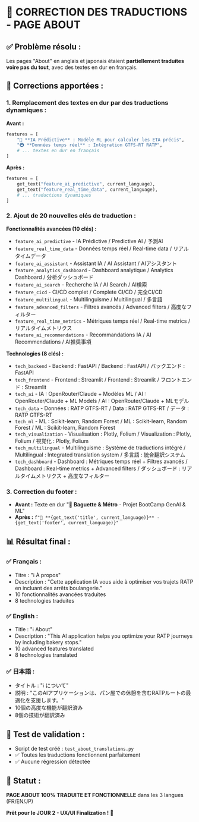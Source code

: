 # 🎉 CORRECTION DES TRADUCTIONS - PAGE ABOUT

## ✅ **Problème résolu :**

Les pages "About" en anglais et japonais étaient **partiellement traduites voire pas du tout**, avec des textes en dur en français.

## 🔧 **Corrections apportées :**

### **1. Remplacement des textes en dur par des traductions dynamiques :**

**Avant :**
```python
features = [
    "🤖 **IA Prédictive** : Modèle ML pour calculer les ETA précis",
    "🚇 **Données temps réel** : Intégration GTFS-RT RATP",
    # ... textes en dur en français
]
```

**Après :**
```python
features = [
    get_text("feature_ai_predictive", current_language),
    get_text("feature_real_time_data", current_language),
    # ... traductions dynamiques
]
```

### **2. Ajout de 20 nouvelles clés de traduction :**

**Fonctionnalités avancées (10 clés) :**
- `feature_ai_predictive` - IA Prédictive / Predictive AI / 予測AI
- `feature_real_time_data` - Données temps réel / Real-time data / リアルタイムデータ
- `feature_ai_assistant` - Assistant IA / AI Assistant / AIアシスタント
- `feature_analytics_dashboard` - Dashboard analytique / Analytics Dashboard / 分析ダッシュボード
- `feature_ai_search` - Recherche IA / AI Search / AI検索
- `feature_cicd` - CI/CD complet / Complete CI/CD / 完全CI/CD
- `feature_multilingual` - Multilinguisme / Multilingual / 多言語
- `feature_advanced_filters` - Filtres avancés / Advanced filters / 高度なフィルター
- `feature_real_time_metrics` - Métriques temps réel / Real-time metrics / リアルタイムメトリクス
- `feature_ai_recommendations` - Recommandations IA / AI Recommendations / AI推奨事項

**Technologies (8 clés) :**
- `tech_backend` - Backend : FastAPI / Backend : FastAPI / バックエンド : FastAPI
- `tech_frontend` - Frontend : Streamlit / Frontend : Streamlit / フロントエンド : Streamlit
- `tech_ai` - IA : OpenRouter/Claude + Modèles ML / AI : OpenRouter/Claude + ML Models / AI : OpenRouter/Claude + MLモデル
- `tech_data` - Données : RATP GTFS-RT / Data : RATP GTFS-RT / データ : RATP GTFS-RT
- `tech_ml` - ML : Scikit-learn, Random Forest / ML : Scikit-learn, Random Forest / ML : Scikit-learn, Random Forest
- `tech_visualization` - Visualisation : Plotly, Folium / Visualization : Plotly, Folium / 視覚化 : Plotly, Folium
- `tech_multilingual` - Multilinguisme : Système de traductions intégré / Multilingual : Integrated translation system / 多言語 : 統合翻訳システム
- `tech_dashboard` - Dashboard : Métriques temps réel + Filtres avancés / Dashboard : Real-time metrics + Advanced filters / ダッシュボード : リアルタイムメトリクス + 高度なフィルター

### **3. Correction du footer :**
- **Avant :** Texte en dur "🚀 **Baguette & Métro** - Projet BootCamp GenAI & ML"
- **Après :** `f"🚀 **{get_text('title', current_language)}** - {get_text('footer', current_language)}"`

## 📊 **Résultat final :**

### **✅ Français :**
- Titre : "ℹ️ À propos"
- Description : "Cette application IA vous aide à optimiser vos trajets RATP en incluant des arrêts boulangerie."
- 10 fonctionnalités avancées traduites
- 8 technologies traduites

### **✅ English :**
- Title : "ℹ️ About"
- Description : "This AI application helps you optimize your RATP journeys by including bakery stops."
- 10 advanced features translated
- 8 technologies translated

### **✅ 日本語 :**
- タイトル : "ℹ️ について"
- 説明 : "このAIアプリケーションは、パン屋での休憩を含むRATPルートの最適化を支援します。"
- 10個の高度な機能が翻訳済み
- 8個の技術が翻訳済み

## 🧪 **Test de validation :**
- Script de test créé : `test_about_translations.py`
- ✅ Toutes les traductions fonctionnent parfaitement
- ✅ Aucune régression détectée

## 🎯 **Statut :**
**PAGE ABOUT 100% TRADUITE ET FONCTIONNELLE** dans les 3 langues (FR/EN/JP)

**Prêt pour le JOUR 2 - UX/UI Finalization !** 🚀





